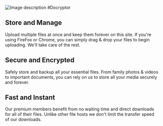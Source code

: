 ![Image description](https://wonkasoft.com/wp-content/uploads/2019/11/docryptor-logo.png)
#Docryptor

## Store and Manage
Upload multiple files at once and keep them forever on this site. If you're using FireFox or Chrome, you can simply drag & drop your files to begin uploading. We'll take care of the rest.

## Secure and Encrypted
Safely store and backup all your essential files. From family photos & videos to important documents, you can rely on us to store all your media securely and forever.

## Fast and Instant
Our premium members benefit from no waiting time and direct downloads for all of their files. Unlike other file hosts we don't limit the transfer speed of our downloads.